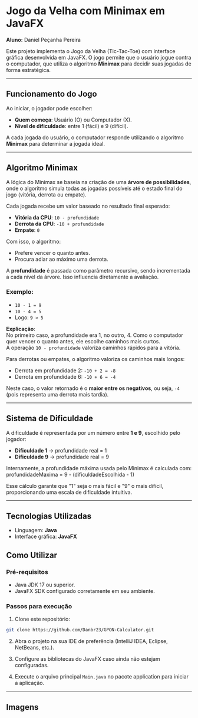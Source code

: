 # Jogo da Velha com Minimax em JavaFX

**Aluno:** Daniel Peçanha Pereira

Este projeto implementa o Jogo da Velha (Tic-Tac-Toe) com interface gráfica desenvolvida em JavaFX. O jogo permite que o usuário jogue contra o computador, que utiliza o algoritmo **Minimax** para decidir suas jogadas de forma estratégica.

---

## Funcionamento do Jogo

Ao iniciar, o jogador pode escolher:

- **Quem começa**: Usuário (O) ou Computador (X).
- **Nível de dificuldade**: entre 1 (fácil) e 9 (difícil).

A cada jogada do usuário, o computador responde utilizando o algoritmo **Minimax** para determinar a jogada ideal.

---

## Algoritmo Minimax

A lógica do Minimax se baseia na criação de uma **árvore de possibilidades**, onde o algoritmo simula todas as jogadas possíveis até o estado final do jogo (vitória, derrota ou empate).

Cada jogada recebe um valor baseado no resultado final esperado:

- **Vitória da CPU**: `10 - profundidade`
- **Derrota da CPU**: `-10 + profundidade`
- **Empate**: `0`

Com isso, o algoritmo:

- Prefere vencer o quanto antes.
- Procura adiar ao máximo uma derrota.

A **profundidade** é passada como parâmetro recursivo, sendo incrementada a cada nível da árvore. Isso influencia diretamente a avaliação.

### Exemplo:

- `10 - 1 = 9`
- `10 - 4 = 5`
- Logo: `9 > 5`

**Explicação**:  
No primeiro caso, a profundidade era 1, no outro, 4. Como o computador quer vencer o quanto antes, ele escolhe caminhos mais curtos.  
A operação `10 - profundidade` valoriza caminhos rápidos para a vitória.

Para derrotas ou empates, o algoritmo valoriza os caminhos mais longos:

- Derrota em profundidade 2: `-10 + 2 = -8`
- Derrota em profundidade 6: `-10 + 6 = -4`

Neste caso, o valor retornado é o **maior entre os negativos**, ou seja, `-4` (pois representa uma derrota mais tardia).

---

## Sistema de Dificuldade

A dificuldade é representada por um número entre **1 e 9**, escolhido pelo jogador:

- **Dificuldade 1** → profundidade real = 1
- **Dificuldade 9** → profundidade real = 9

Internamente, a profundidade máxima usada pelo Minimax é calculada com:<br> profundidadeMaxima = 9 - (dificuldadeEscolhida - 1) 

Esse cálculo garante que "1" seja o mais fácil e "9" o mais difícil, proporcionando uma escala de dificuldade intuitiva.

---
## Tecnologias Utilizadas

* Linguagem: **Java**
* Interface gráfica: **JavaFX**
## Como Utilizar

### Pré-requisitos

* Java JDK 17 ou superior.
* JavaFX SDK configurado corretamente em seu ambiente.

### Passos para execução

1. Clone este repositório:

```bash
git clone https://github.com/Danbr23/GPON-Calculator.git
```

2. Abra o projeto na sua IDE de preferência (IntelliJ IDEA, Eclipse, NetBeans, etc.).

3. Configure as bibliotecas do JavaFX caso ainda não estejam configuradas.

4. Execute o arquivo principal `Main.java` no pacote application para iniciar a aplicação.

---

## Imagens

